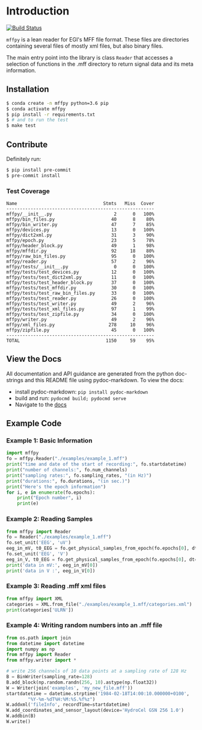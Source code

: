 # Introduction

[![Build Status](https://semaphoreci.com/api/v1/projects/be4f860e-7b26-45b2-9513-91f75c8081b5/2475430/badge.svg)](https://semaphoreci.com/bel-co/mffpy)

`mffpy` is a lean reader for EGI's MFF file format.  These files are
directories containing several files of mostly xml files, but also binary
files.

The main entry point into the library is class `Reader` that accesses a
selection of functions in the .mff directory to return signal data and its meta
information.

## Installation

```bash
$ conda create -n mffpy python=3.6 pip
$ conda activate mffpy
$ pip install -r requirements.txt
$ # and to run the test
$ make test
```

## Contribute

Definitely run:
```bash
$ pip install pre-commit
$ pre-commit install
```

### Test Coverage

```
Name                                Stmts   Miss  Cover
-------------------------------------------------------
mffpy/__init__.py                       2      0   100%
mffpy/bin_files.py                     40      8    80%
mffpy/bin_writer.py                    47      7    85%
mffpy/devices.py                       13      0   100%
mffpy/dict2xml.py                      31      3    90%
mffpy/epoch.py                         23      5    78%
mffpy/header_block.py                  49      1    98%
mffpy/mffdir.py                        92     18    80%
mffpy/raw_bin_files.py                 95      0   100%
mffpy/reader.py                        57      2    96%
mffpy/tests/__init__.py                 0      0   100%
mffpy/tests/test_devices.py            12      0   100%
mffpy/tests/test_dict2xml.py           11      0   100%
mffpy/tests/test_header_block.py       37      0   100%
mffpy/tests/test_mffdir.py             30      0   100%
mffpy/tests/test_raw_bin_files.py      33      0   100%
mffpy/tests/test_reader.py             26      0   100%
mffpy/tests/test_writer.py             49      2    96%
mffpy/tests/test_xml_files.py          97      1    99%
mffpy/tests/test_zipfile.py            34      0   100%
mffpy/writer.py                        49      2    96%
mffpy/xml_files.py                    278     10    96%
mffpy/zipfile.py                       45      0   100%
-------------------------------------------------------
TOTAL                                1150     59    95%
```

## View the Docs

All documentation and API guidance are generated from the python doc-strings
and this README file using pydoc-markdown.  To view the docs:

* install pydoc-markdown: `pip install pydoc-markdown`
* build and run:  `pydocmd build; pydocmd serve`
* Navigate to the [docs](http://localhost:8000)

## Example Code

### Example 1:  Basic Information

```python
import mffpy
fo = mffpy.Reader("./examples/example_1.mff")
print("time and date of the start of recording:", fo.startdatetime)
print("number of channels:", fo.num_channels)
print("sampling rates:", fo.sampling_rates, "(in Hz)")
print("durations:", fo.durations, "(in sec.)")
print("Here's the epoch information")
for i, e in enumerate(fo.epochs):
    print("Epoch number", i)
    print(e)
```

### Example 2: Reading Samples

```python
from mffpy import Reader
fo = Reader("./examples/example_1.mff")
fo.set_unit('EEG', 'uV')
eeg_in_mV, t0_EEG = fo.get_physical_samples_from_epoch(fo.epochs[0], dt=0.1)['EEG']
fo.set_unit('EEG', 'V')
eeg_in_V, t0_EEG = fo.get_physical_samples_from_epoch(fo.epochs[0], dt=0.1)['EEG']
print('data in mV:', eeg_in_mV[0])
print('data in V :', eeg_in_V[0])
```

### Example 3: Reading .mff xml files

```python
from mffpy import XML
categories = XML.from_file("./examples/example_1.mff/categories.xml")
print(categories['ULRN'])
```

### Example 4: Writing random numbers into an .mff file

```python
from os.path import join
from datetime import datetime
import numpy as np
from mffpy import Reader
from mffpy.writer import *

# write 256 channels of 10 data points at a sampling rate of 128 Hz
B = BinWriter(sampling_rate=128)
B.add_block(np.random.randn(256, 10).astype(np.float32))
W = Writer(join('examples', 'my_new_file.mff'))
startdatetime = datetime.strptime('1984-02-18T14:00:10.000000+0100',
        "%Y-%m-%dT%H:%M:%S.%f%z")
W.addxml('fileInfo', recordTime=startdatetime)
W.add_coordinates_and_sensor_layout(device='HydroCel GSN 256 1.0')
W.addbin(B)
W.write()
```
